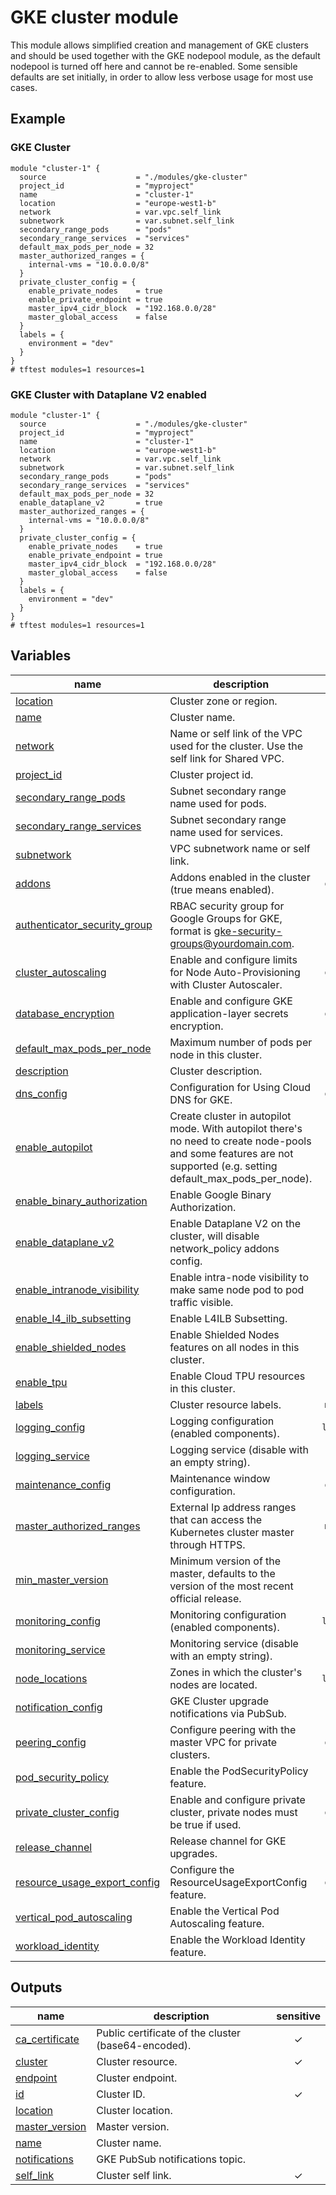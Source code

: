# GKE cluster module

This module allows simplified creation and management of GKE clusters and should be used together with the GKE nodepool module, as the default nodepool is turned off here and cannot be re-enabled. Some sensible defaults are set initially, in order to allow less verbose usage for most use cases.

## Example

### GKE Cluster

```hcl
module "cluster-1" {
  source                    = "./modules/gke-cluster"
  project_id                = "myproject"
  name                      = "cluster-1"
  location                  = "europe-west1-b"
  network                   = var.vpc.self_link
  subnetwork                = var.subnet.self_link
  secondary_range_pods      = "pods"
  secondary_range_services  = "services"
  default_max_pods_per_node = 32
  master_authorized_ranges = {
    internal-vms = "10.0.0.0/8"
  }
  private_cluster_config = {
    enable_private_nodes    = true
    enable_private_endpoint = true
    master_ipv4_cidr_block  = "192.168.0.0/28"
    master_global_access    = false
  }
  labels = {
    environment = "dev"
  }
}
# tftest modules=1 resources=1
```

### GKE Cluster with Dataplane V2 enabled

```hcl
module "cluster-1" {
  source                    = "./modules/gke-cluster"
  project_id                = "myproject"
  name                      = "cluster-1"
  location                  = "europe-west1-b"
  network                   = var.vpc.self_link
  subnetwork                = var.subnet.self_link
  secondary_range_pods      = "pods"
  secondary_range_services  = "services"
  default_max_pods_per_node = 32
  enable_dataplane_v2       = true
  master_authorized_ranges = {
    internal-vms = "10.0.0.0/8"
  }
  private_cluster_config = {
    enable_private_nodes    = true
    enable_private_endpoint = true
    master_ipv4_cidr_block  = "192.168.0.0/28"
    master_global_access    = false
  }
  labels = {
    environment = "dev"
  }
}
# tftest modules=1 resources=1
```
<!-- BEGIN TFDOC -->

## Variables

| name | description | type | required | default |
|---|---|:---:|:---:|:---:|
| [location](variables.tf#L159) | Cluster zone or region. | <code>string</code> | ✓ |  |
| [name](variables.tf#L226) | Cluster name. | <code>string</code> | ✓ |  |
| [network](variables.tf#L231) | Name or self link of the VPC used for the cluster. Use the self link for Shared VPC. | <code>string</code> | ✓ |  |
| [project_id](variables.tf#L275) | Cluster project id. | <code>string</code> | ✓ |  |
| [secondary_range_pods](variables.tf#L298) | Subnet secondary range name used for pods. | <code>string</code> | ✓ |  |
| [secondary_range_services](variables.tf#L303) | Subnet secondary range name used for services. | <code>string</code> | ✓ |  |
| [subnetwork](variables.tf#L308) | VPC subnetwork name or self link. | <code>string</code> | ✓ |  |
| [addons](variables.tf#L17) | Addons enabled in the cluster (true means enabled). | <code title="object&#40;&#123;&#10;  cloudrun_config            &#61; bool&#10;  dns_cache_config           &#61; bool&#10;  horizontal_pod_autoscaling &#61; bool&#10;  http_load_balancing        &#61; bool&#10;  istio_config &#61; object&#40;&#123;&#10;    enabled &#61; bool&#10;    tls     &#61; bool&#10;  &#125;&#41;&#10;  network_policy_config                 &#61; bool&#10;  gce_persistent_disk_csi_driver_config &#61; bool&#10;  gcp_filestore_csi_driver_config       &#61; bool&#10;  config_connector_config               &#61; bool&#10;  kalm_config                           &#61; bool&#10;&#125;&#41;">object&#40;&#123;&#8230;&#125;&#41;</code> |  | <code title="&#123;&#10;  cloudrun_config            &#61; false&#10;  dns_cache_config           &#61; false&#10;  horizontal_pod_autoscaling &#61; true&#10;  http_load_balancing        &#61; true&#10;  istio_config &#61; &#123;&#10;    enabled &#61; false&#10;    tls     &#61; false&#10;  &#125;&#10;  network_policy_config                 &#61; false&#10;  gce_persistent_disk_csi_driver_config &#61; false&#10;  gcp_filestore_csi_driver_config       &#61; false&#10;  config_connector_config               &#61; false&#10;  kalm_config                           &#61; false&#10;&#125;">&#123;&#8230;&#125;</code> |
| [authenticator_security_group](variables.tf#L51) | RBAC security group for Google Groups for GKE, format is gke-security-groups@yourdomain.com. | <code>string</code> |  | <code>null</code> |
| [cluster_autoscaling](variables.tf#L57) | Enable and configure limits for Node Auto-Provisioning with Cluster Autoscaler. | <code title="object&#40;&#123;&#10;  enabled    &#61; bool&#10;  cpu_min    &#61; number&#10;  cpu_max    &#61; number&#10;  memory_min &#61; number&#10;  memory_max &#61; number&#10;&#125;&#41;">object&#40;&#123;&#8230;&#125;&#41;</code> |  | <code title="&#123;&#10;  enabled    &#61; false&#10;  cpu_min    &#61; 0&#10;  cpu_max    &#61; 0&#10;  memory_min &#61; 0&#10;  memory_max &#61; 0&#10;&#125;">&#123;&#8230;&#125;</code> |
| [database_encryption](variables.tf#L75) | Enable and configure GKE application-layer secrets encryption. | <code title="object&#40;&#123;&#10;  enabled  &#61; bool&#10;  state    &#61; string&#10;  key_name &#61; string&#10;&#125;&#41;">object&#40;&#123;&#8230;&#125;&#41;</code> |  | <code title="&#123;&#10;  enabled  &#61; false&#10;  state    &#61; &#34;DECRYPTED&#34;&#10;  key_name &#61; null&#10;&#125;">&#123;&#8230;&#125;</code> |
| [default_max_pods_per_node](variables.tf#L89) | Maximum number of pods per node in this cluster. | <code>number</code> |  | <code>110</code> |
| [description](variables.tf#L95) | Cluster description. | <code>string</code> |  | <code>null</code> |
| [dns_config](variables.tf#L101) | Configuration for Using Cloud DNS for GKE. | <code title="object&#40;&#123;&#10;  cluster_dns        &#61; string&#10;  cluster_dns_scope  &#61; string&#10;  cluster_dns_domain &#61; string&#10;&#125;&#41;">object&#40;&#123;&#8230;&#125;&#41;</code> |  | <code>null</code> |
| [enable_autopilot](variables.tf#L111) | Create cluster in autopilot mode. With autopilot there's no need to create node-pools and some features are not supported (e.g. setting default_max_pods_per_node). | <code>bool</code> |  | <code>false</code> |
| [enable_binary_authorization](variables.tf#L117) | Enable Google Binary Authorization. | <code>bool</code> |  | <code>null</code> |
| [enable_dataplane_v2](variables.tf#L123) | Enable Dataplane V2 on the cluster, will disable network_policy addons config. | <code>bool</code> |  | <code>false</code> |
| [enable_intranode_visibility](variables.tf#L129) | Enable intra-node visibility to make same node pod to pod traffic visible. | <code>bool</code> |  | <code>null</code> |
| [enable_l4_ilb_subsetting](variables.tf#L135) | Enable L4ILB Subsetting. | <code>bool</code> |  | <code>null</code> |
| [enable_shielded_nodes](variables.tf#L141) | Enable Shielded Nodes features on all nodes in this cluster. | <code>bool</code> |  | <code>null</code> |
| [enable_tpu](variables.tf#L147) | Enable Cloud TPU resources in this cluster. | <code>bool</code> |  | <code>null</code> |
| [labels](variables.tf#L153) | Cluster resource labels. | <code>map&#40;string&#41;</code> |  | <code>null</code> |
| [logging_config](variables.tf#L164) | Logging configuration (enabled components). | <code>list&#40;string&#41;</code> |  | <code>null</code> |
| [logging_service](variables.tf#L170) | Logging service (disable with an empty string). | <code>string</code> |  | <code>&#34;logging.googleapis.com&#47;kubernetes&#34;</code> |
| [maintenance_config](variables.tf#L176) | Maintenance window configuration. | <code title="object&#40;&#123;&#10;  daily_maintenance_window &#61; object&#40;&#123;&#10;    start_time &#61; string&#10;  &#125;&#41;&#10;  recurring_window &#61; object&#40;&#123;&#10;    start_time &#61; string&#10;    end_time   &#61; string&#10;    recurrence &#61; string&#10;  &#125;&#41;&#10;  maintenance_exclusion &#61; list&#40;object&#40;&#123;&#10;    exclusion_name &#61; string&#10;    start_time     &#61; string&#10;    end_time       &#61; string&#10;  &#125;&#41;&#41;&#10;&#125;&#41;">object&#40;&#123;&#8230;&#125;&#41;</code> |  | <code title="&#123;&#10;  daily_maintenance_window &#61; &#123;&#10;    start_time &#61; &#34;03:00&#34;&#10;  &#125;&#10;  recurring_window      &#61; null&#10;  maintenance_exclusion &#61; &#91;&#93;&#10;&#125;">&#123;&#8230;&#125;</code> |
| [master_authorized_ranges](variables.tf#L202) | External Ip address ranges that can access the Kubernetes cluster master through HTTPS. | <code>map&#40;string&#41;</code> |  | <code>&#123;&#125;</code> |
| [min_master_version](variables.tf#L208) | Minimum version of the master, defaults to the version of the most recent official release. | <code>string</code> |  | <code>null</code> |
| [monitoring_config](variables.tf#L214) | Monitoring configuration (enabled components). | <code>list&#40;string&#41;</code> |  | <code>null</code> |
| [monitoring_service](variables.tf#L220) | Monitoring service (disable with an empty string). | <code>string</code> |  | <code>&#34;monitoring.googleapis.com&#47;kubernetes&#34;</code> |
| [node_locations](variables.tf#L236) | Zones in which the cluster's nodes are located. | <code>list&#40;string&#41;</code> |  | <code>&#91;&#93;</code> |
| [notification_config](variables.tf#L242) | GKE Cluster upgrade notifications via PubSub. | <code>bool</code> |  | <code>false</code> |
| [peering_config](variables.tf#L248) | Configure peering with the master VPC for private clusters. | <code title="object&#40;&#123;&#10;  export_routes &#61; bool&#10;  import_routes &#61; bool&#10;  project_id    &#61; string&#10;&#125;&#41;">object&#40;&#123;&#8230;&#125;&#41;</code> |  | <code>null</code> |
| [pod_security_policy](variables.tf#L258) | Enable the PodSecurityPolicy feature. | <code>bool</code> |  | <code>null</code> |
| [private_cluster_config](variables.tf#L264) | Enable and configure private cluster, private nodes must be true if used. | <code title="object&#40;&#123;&#10;  enable_private_nodes    &#61; bool&#10;  enable_private_endpoint &#61; bool&#10;  master_ipv4_cidr_block  &#61; string&#10;  master_global_access    &#61; bool&#10;&#125;&#41;">object&#40;&#123;&#8230;&#125;&#41;</code> |  | <code>null</code> |
| [release_channel](variables.tf#L280) | Release channel for GKE upgrades. | <code>string</code> |  | <code>null</code> |
| [resource_usage_export_config](variables.tf#L286) | Configure the ResourceUsageExportConfig feature. | <code title="object&#40;&#123;&#10;  enabled &#61; bool&#10;  dataset &#61; string&#10;&#125;&#41;">object&#40;&#123;&#8230;&#125;&#41;</code> |  | <code title="&#123;&#10;  enabled &#61; null&#10;  dataset &#61; null&#10;&#125;">&#123;&#8230;&#125;</code> |
| [vertical_pod_autoscaling](variables.tf#L313) | Enable the Vertical Pod Autoscaling feature. | <code>bool</code> |  | <code>null</code> |
| [workload_identity](variables.tf#L319) | Enable the Workload Identity feature. | <code>bool</code> |  | <code>true</code> |

## Outputs

| name | description | sensitive |
|---|---|:---:|
| [ca_certificate](outputs.tf#L17) | Public certificate of the cluster (base64-encoded). | ✓ |
| [cluster](outputs.tf#L23) | Cluster resource. | ✓ |
| [endpoint](outputs.tf#L29) | Cluster endpoint. |  |
| [id](outputs.tf#L34) | Cluster ID. | ✓ |
| [location](outputs.tf#L40) | Cluster location. |  |
| [master_version](outputs.tf#L45) | Master version. |  |
| [name](outputs.tf#L50) | Cluster name. |  |
| [notifications](outputs.tf#L55) | GKE PubSub notifications topic. |  |
| [self_link](outputs.tf#L60) | Cluster self link. | ✓ |

<!-- END TFDOC -->
